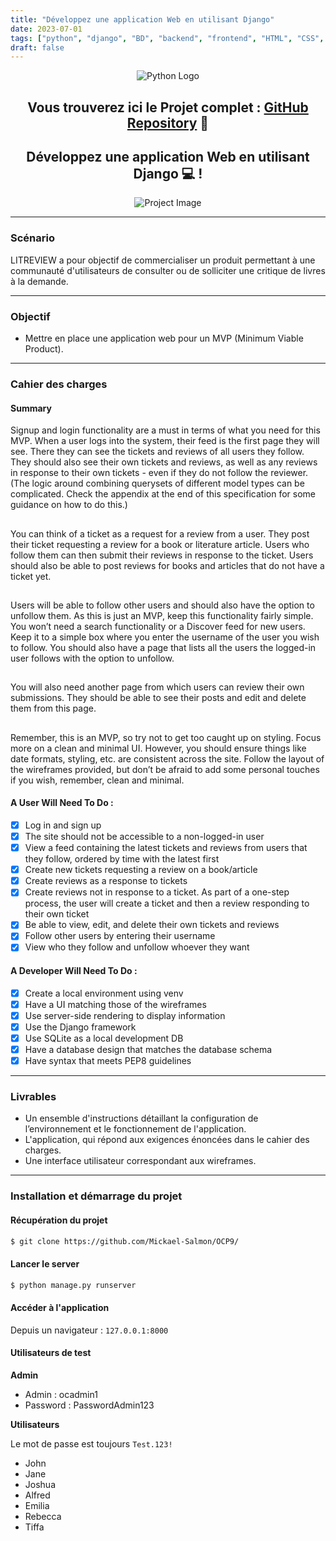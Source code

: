 ```yaml
---
title: "Développez une application Web en utilisant Django"
date: 2023-07-01
tags: ["python", "django", "BD", "backend", "frontend", "HTML", "CSS", "Bootstrap", "JavaScript","Git", "GitHub"]
draft: false
---
```


<div align="center">

![Python Logo](https://www.python.org/static/community_logos/python-logo-master-v3-TM.png)

## Vous trouverez ici le Projet complet : [GitHub Repository](https://github.com/Mickael-Salmon/OCP9/) 👋

## Développez une application Web en utilisant Django 💻 !

![Project Image](https://user.oc-static.com/upload/2020/09/18/16004297044411_P7.png)

</div>

---

### Scénario

LITREVIEW a pour objectif de commercialiser un produit permettant à une communauté d'utilisateurs de consulter ou de solliciter une critique de livres à la demande.

---

### Objectif

- Mettre en place une application web pour un MVP (Minimum Viable Product).

---

### Cahier des charges

#### Summary

Signup and login functionality are a must in terms of what you need for this MVP. When a user logs into the system, their feed is the first page they will see. There they can see the tickets and reviews of all users they follow. They should also see their own tickets and reviews, as well as any reviews in response to their own tickets - even if they do not follow the reviewer. (The logic around combining querysets of different model types can be complicated. Check the appendix at the end of this specification for some guidance on how to do this.)
##
You can think of a ticket as a request for a review from a user. They post their ticket requesting a review for a book or literature article. Users who follow them can then submit their reviews in response to the ticket. Users should also be able to post reviews for books and articles that do not have a ticket yet.
##
Users will be able to follow other users and should also have the option to unfollow them. As this is just an MVP, keep this functionality fairly simple. You won’t need a search functionality or a Discover feed for new users. Keep it to a simple box where you enter the username of the user you wish to follow. You should also have a page that lists all the users the logged-in user follows with the option to unfollow.
##
You will also need another page from which users can review their own submissions. They should be able to see their posts and edit and delete them from this page.
##
Remember, this is an MVP, so try not to get too caught up on styling. Focus more on a clean and minimal UI. However, you  should ensure things like date formats, styling, etc. are consistent across the site. Follow the layout of the wireframes provided, but don’t be afraid to add some personal touches if you wish, remember, clean and minimal.

#### A User Will Need To Do :

- [x] Log in and sign up
- [x] The site should not be accessible to a non-logged-in user
- [x] View a feed containing the latest tickets and reviews from users that they follow, ordered by time with the latest first
- [x] Create new tickets requesting a review on a book/article
- [x] Create reviews as a response to tickets
- [x] Create reviews not in response to a ticket. As part of a one-step process, the user will create a ticket and then a review responding to their own ticket
- [x] Be able to view, edit, and delete their own tickets and reviews
- [x] Follow other users by entering their username
- [x] View who they follow and unfollow whoever they want

#### A Developer Will Need To Do :

- [x] Create a local environment using venv
- [x] Have a UI matching those of the wireframes
- [x] Use server-side rendering to display information
- [x] Use the Django framework
- [x] Use SQLite as a local development DB
- [x] Have a database design that matches the database schema
- [x] Have syntax that meets PEP8 guidelines

---

### Livrables

- Un ensemble d'instructions détaillant la configuration de l’environnement et le fonctionnement de l'application.
- L'application, qui répond aux exigences énoncées dans le cahier des charges.
- Une interface utilisateur correspondant aux wireframes.

---

### Installation et démarrage du projet

#### Récupération du projet

```bash
$ git clone https://github.com/Mickael-Salmon/OCP9/
```
#### Lancer le server
```bash
$ python manage.py runserver
```

#### Accéder à l'application

Depuis un navigateur : `127.0.0.1:8000`

#### Utilisateurs de test

**Admin**

-   Admin : ocadmin1
-   Password : PasswordAdmin123

**Utilisateurs**

Le mot de passe est toujours `Test.123!`

-   John
-   Jane
-   Joshua
-   Alfred
-   Emilia
-   Rebecca
-   Tiffa
